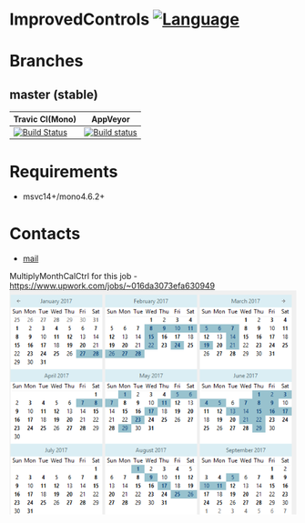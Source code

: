 # ImprovedControls [![Language](https://img.shields.io/badge/language-C%23-blue.svg?style=flat-square)](https://github.com/HavenDV/MakeRuler/search?l=C%23)

Branches
========

master (stable)
---------------
Travic CI(Mono) | AppVeyor
--------------- | -------------
[![Build Status](https://api.travis-ci.org/HavenDV/ImprovedControls.svg?branch=master)](https://travis-ci.org/HavenDV/ImprovedControls) | [![Build status](https://ci.appveyor.com/api/projects/status/github/HavenDV/ImprovedControls?branch=master&svg=true)](https://ci.appveyor.com/project/HavenDV/ImprovedControls/branch/master)

# Requirements
+ msvc14+/mono4.6.2+

# Contacts
* [mail](mailto:havendv@gmail.com)

MultiplyMonthCalCtrl for this job - https://www.upwork.com/jobs/~016da3073efa630949
![Preview](/doc/preview.png)
